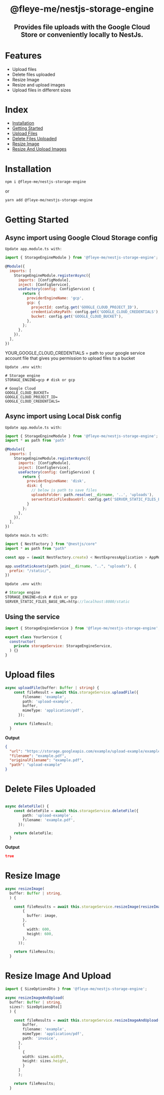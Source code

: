 <h1 align="center">
@fleye-me/nestjs-storage-engine
</h1>

<h2 align="center">
Provides file uploads with the Google Cloud Store or conveniently locally to NestJs.
</h2>

# Features

- Upload files
- Delete files uploaded
- Resize Image
- Resize and upload images
- Upload files in different sizes

# Index

- [Installation](#Installation)
- [Getting Started](#Getting-Started)
- [Upload Files](#Upload-Files)
- [Delete Files Uploaded](#Delete-Files-Uploaded)
- [Resize Image](#Resize-Image)
- [Resize And Upload Images](#Resize-And-Upload-Images)

# Installation

```bash
npm i @fleye-me/nestjs-storage-engine
```

or

```bash
yarn add @fleye-me/nestjs-storage-engine
```

# Getting Started

## Async import using Google Cloud Storage config

`Update app.module.ts with:`

```javascript
import { StorageEngineModule } from '@fleye-me/nestjs-storage-engine';

@Module({
  imports: [
    StorageEngineModule.registerAsync({
      imports: [ConfigModule],
      inject: [ConfigService],
      useFactory(config: ConfigService) {
        return {
          providerEngineName: 'gcp',
          gcp: {
            projectId: config.get('GOOGLE_CLOUD_PROJECT_ID'),
            credentialsKeyPath: config.get('GOOGLE_CLOUD_CREDENTIALS'),
            bucket: config.get('GOOGLE_CLOUD_BUCKET'),
          },
        };
      },
    }),
  ],
})
```

YOUR_GOOGLE_CLOUD_CREDENTIALS = path to your google service account file that gives you permission to upload files to a bucket

`Update .env with:`

```env
# Storage engine
STORAGE_ENGINE=gcp # disk or gcp

# Google Cloud
GOOGLE_CLOUD_BUCKET=
GOOGLE_CLOUD_PROJECT_ID=
GOOGLE_CLOUD_CREDENTIALS=
```

## Async import using Local Disk config

`Update app.module.ts with:`

```javascript
import { StorageEngineModule } from '@fleye-me/nestjs-storage-engine';
import * as path from 'path'

@Module({
  imports: [
    StorageEngineModule.registerAsync({
      imports: [ConfigModule],
      inject: [ConfigService],
      useFactory(config: ConfigService) {
        return {
          providerEngineName: 'disk',
          disk: {
            // below is path to save files
            uploadsFolder: path.resolve(__dirname, '..', 'uploads'),
            serverStaticFilesBaseUrl: config.get('SERVER_STATIC_FILES_BASE_URL'),
          }
        };
      },
    }),
  ],
})
```

`Update main.ts with:`

```javascript
import { NestFactory } from "@nestjs/core"
import * as path from "path"

const app = (await NestFactory.create) < NestExpressApplication > AppModule

app.useStaticAssets(path.join(__dirname, "..", "uploads"), {
  prefix: "/static/",
})
```

`Update .env with:`

```javascript
# Storage engine
STORAGE_ENGINE=disk # disk or gcp
SERVER_STATIC_FILES_BASE_URL=http://localhost:8080/static
```

## Using the service

```javascript
import { StorageEngineService } from '@fleye-me/nestjs-storage-engine';

export class YourService {
  constructor(
    private storageService: StorageEngineService,
  ) {}
}
```

# Upload files

```Typescript
async uploadFile(buffer: Buffer | string) {
    const fileResult = await this.storageService.uploadFile({
        filename: 'example',
        path: 'upload-example',
        buffer,
        mimeType: 'application/pdf',
      });

    return fileResult;
  }
```

**Output**

```json
{
  "url": "https://storage.googleapis.com/example/upload-example/example.pdf",
  "filename": "example.pdf",
  "originalFilename": "example.pdf",
  "path": "upload-example"
}
```

# Delete Files Uploaded

```Typescript

async deleteFile() {
    const deleteFile = await this.storageService.deleteFile({
        path: 'upload-example',
        filename: 'example.pdf',
      });

    return deleteFile;
  }
```

**Output**

```json
true
```

# Resize Image

```Typescript
async resizeImage(
  buffer: Buffer | string,
  ) {

    const fileResults = await this.storageService.resizeImage(resizeImage(
        {
          buffer: image,
        },
        {
          width: 600,
          height: 600,
        },
      ));

    return fileResults;
  }

```

# Resize Image And Upload

```Typescript
import { SizeOptionsDto } from '@fleye-me/nestjs-storage-engine';

async resizeImageAndUpload(
  buffer: Buffer | string,
  sizes?: SizeOptionsDto[]
  ) {

    const fileResults = await this.storageService.resizeImageAndUpload({
        buffer,
        filename: 'example',
        mimeType: 'application/pdf',
        path: 'invoice',
      },
      [
        {
        width: sizes.width,
        height: sizes.height,
        }
      ]
      );

    return fileResults;
  }

```
